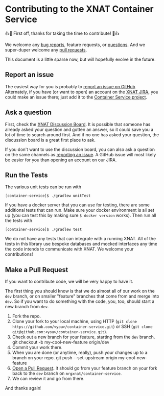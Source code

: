 # Contributing to the XNAT Container Service

👍🎉 First off, thanks for taking the time to contribute! 🎉👍

We welcome any [bug reports](#report-an-issue), feature requests, or [questions](#ask-a-question). And we super-duper welcome any [pull requests](#make-a-pull-request).

This document is a little sparse now, but will hopefully evolve in the future.

## Report an issue

The easiest way for you is probably to [report an issue on GitHub](https://github.com/NrgXnat/container-service/issues). Alternately, if you have (or want to open) an account on the [XNAT JIRA](https://issues.xnat.org), you could make an issue there; just add it to the [Container Service project](https://issues.xnat.org/projects/CS).

## Ask a question

First, check the [XNAT Discussion Board](https://groups.google.com/forum/#!forum/xnat_discussion). It is possible that someone has already asked your question and gotten an answer, so it could save you a lot of time to search around first. And if no one has asked your question, the discussion board is a great first place to ask.

If you don't want to use the discussion board, you can also ask a question on the same channels as [reporting an issue](#report-an-issue). A GitHub issue will most likely be easier for you than opening an account on our JIRA.

## Run the Tests
The various unit tests can be run with
```
[container-service]$ ./gradlew unitTest
```

If you have a docker server that you can use for testing, there are some additional tests that can run. Make sure your docker environment is all set up (you can test this by making sure `$ docker version` works). Then run all the tests with
```
[container-service]$ ./gradlew test
```

We do not have any tests that can integrate with a running XNAT. All of the tests in this library use bespoke databases and mocked interfaces any time the code intends to communicate with XNAT. We welcome your contributions!

## Make a Pull Request
If you want to contribute code, we will be very happy to have it.

The first thing you should know is that we do almost all of our work on the `dev` branch, or on smaller "feature" branches that come from and merge into `dev`. So if you want to do something with the code, you, too, should start a new branch from `dev`.

1. Fork the repo.
1. Clone your fork to your local machine, using HTTP (`git clone https://github.com/<you>/container-service.git`) or SSH (`git clone git@github.com:<you>/container-service.git`).
1. Check out a new branch for your feature, starting from the `dev` branch.
    git checkout -b my-cool-new-feature origin/dev
1. Commit your work there.
1. When you are done (or anytime, really), push your changes up to a branch on your repo.
    git push --set-upstream origin my-cool-new-feature
1. [Open a Pull Request](https://github.com/NrgXnat/container-service/compare). It should go from your feature branch on your fork back to the `dev` branch on `nrgxnat/container-service`.
1. We can review it and go from there.

And thanks again!
